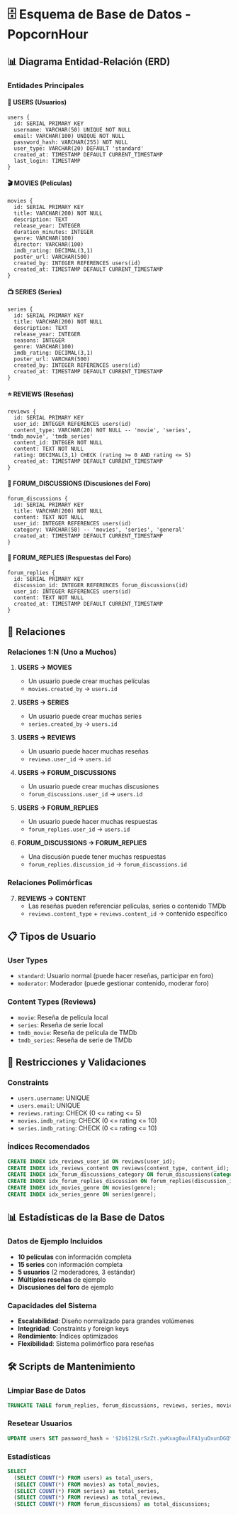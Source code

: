 # 🗄️ Esquema de Base de Datos - PopcornHour

## 📊 Diagrama Entidad-Relación (ERD)

### Entidades Principales

#### 👥 USERS (Usuarios)
```
users {
  id: SERIAL PRIMARY KEY
  username: VARCHAR(50) UNIQUE NOT NULL
  email: VARCHAR(100) UNIQUE NOT NULL
  password_hash: VARCHAR(255) NOT NULL
  user_type: VARCHAR(20) DEFAULT 'standard'
  created_at: TIMESTAMP DEFAULT CURRENT_TIMESTAMP
  last_login: TIMESTAMP
}
```

#### 🎬 MOVIES (Películas)
```
movies {
  id: SERIAL PRIMARY KEY
  title: VARCHAR(200) NOT NULL
  description: TEXT
  release_year: INTEGER
  duration_minutes: INTEGER
  genre: VARCHAR(100)
  director: VARCHAR(100)
  imdb_rating: DECIMAL(3,1)
  poster_url: VARCHAR(500)
  created_by: INTEGER REFERENCES users(id)
  created_at: TIMESTAMP DEFAULT CURRENT_TIMESTAMP
}
```

#### 📺 SERIES (Series)
```
series {
  id: SERIAL PRIMARY KEY
  title: VARCHAR(200) NOT NULL
  description: TEXT
  release_year: INTEGER
  seasons: INTEGER
  genre: VARCHAR(100)
  imdb_rating: DECIMAL(3,1)
  poster_url: VARCHAR(500)
  created_by: INTEGER REFERENCES users(id)
  created_at: TIMESTAMP DEFAULT CURRENT_TIMESTAMP
}
```

#### ⭐ REVIEWS (Reseñas)
```
reviews {
  id: SERIAL PRIMARY KEY
  user_id: INTEGER REFERENCES users(id)
  content_type: VARCHAR(20) NOT NULL -- 'movie', 'series', 'tmdb_movie', 'tmdb_series'
  content_id: INTEGER NOT NULL
  content: TEXT NOT NULL
  rating: DECIMAL(3,1) CHECK (rating >= 0 AND rating <= 5)
  created_at: TIMESTAMP DEFAULT CURRENT_TIMESTAMP
}
```

#### 💬 FORUM_DISCUSSIONS (Discusiones del Foro)
```
forum_discussions {
  id: SERIAL PRIMARY KEY
  title: VARCHAR(200) NOT NULL
  content: TEXT NOT NULL
  user_id: INTEGER REFERENCES users(id)
  category: VARCHAR(50) -- 'movies', 'series', 'general'
  created_at: TIMESTAMP DEFAULT CURRENT_TIMESTAMP
}
```

#### 💭 FORUM_REPLIES (Respuestas del Foro)
```
forum_replies {
  id: SERIAL PRIMARY KEY
  discussion_id: INTEGER REFERENCES forum_discussions(id)
  user_id: INTEGER REFERENCES users(id)
  content: TEXT NOT NULL
  created_at: TIMESTAMP DEFAULT CURRENT_TIMESTAMP
}
```

## 🔗 Relaciones

### Relaciones 1:N (Uno a Muchos)

1. **USERS → MOVIES**
   - Un usuario puede crear muchas películas
   - `movies.created_by` → `users.id`

2. **USERS → SERIES**
   - Un usuario puede crear muchas series
   - `series.created_by` → `users.id`

3. **USERS → REVIEWS**
   - Un usuario puede hacer muchas reseñas
   - `reviews.user_id` → `users.id`

4. **USERS → FORUM_DISCUSSIONS**
   - Un usuario puede crear muchas discusiones
   - `forum_discussions.user_id` → `users.id`

5. **USERS → FORUM_REPLIES**
   - Un usuario puede hacer muchas respuestas
   - `forum_replies.user_id` → `users.id`

6. **FORUM_DISCUSSIONS → FORUM_REPLIES**
   - Una discusión puede tener muchas respuestas
   - `forum_replies.discussion_id` → `forum_discussions.id`

### Relaciones Polimórficas

7. **REVIEWS → CONTENT**
   - Las reseñas pueden referenciar películas, series o contenido TMDb
   - `reviews.content_type` + `reviews.content_id` → contenido específico

## 📋 Tipos de Usuario

### User Types
- `standard`: Usuario normal (puede hacer reseñas, participar en foro)
- `moderator`: Moderador (puede gestionar contenido, moderar foro)

### Content Types (Reviews)
- `movie`: Reseña de película local
- `series`: Reseña de serie local
- `tmdb_movie`: Reseña de película de TMDb
- `tmdb_series`: Reseña de serie de TMDb

## 🔐 Restricciones y Validaciones

### Constraints
- `users.username`: UNIQUE
- `users.email`: UNIQUE
- `reviews.rating`: CHECK (0 <= rating <= 5)
- `movies.imdb_rating`: CHECK (0 <= rating <= 10)
- `series.imdb_rating`: CHECK (0 <= rating <= 10)

### Índices Recomendados
```sql
CREATE INDEX idx_reviews_user_id ON reviews(user_id);
CREATE INDEX idx_reviews_content ON reviews(content_type, content_id);
CREATE INDEX idx_forum_discussions_category ON forum_discussions(category);
CREATE INDEX idx_forum_replies_discussion ON forum_replies(discussion_id);
CREATE INDEX idx_movies_genre ON movies(genre);
CREATE INDEX idx_series_genre ON series(genre);
```

## 📊 Estadísticas de la Base de Datos

### Datos de Ejemplo Incluidos
- **10 películas** con información completa
- **15 series** con información completa
- **5 usuarios** (2 moderadores, 3 estándar)
- **Múltiples reseñas** de ejemplo
- **Discusiones del foro** de ejemplo

### Capacidades del Sistema
- **Escalabilidad**: Diseño normalizado para grandes volúmenes
- **Integridad**: Constraints y foreign keys
- **Rendimiento**: Índices optimizados
- **Flexibilidad**: Sistema polimórfico para reseñas

## 🛠️ Scripts de Mantenimiento

### Limpiar Base de Datos
```sql
TRUNCATE TABLE forum_replies, forum_discussions, reviews, series, movies, users RESTART IDENTITY CASCADE;
```

### Resetear Usuarios
```sql
UPDATE users SET password_hash = '$2b$12$LrSzZt.ywKxag0aulFA1yuOxunDGQYvLxzbEpKGNoS9dcjdL8u56C';
```

### Estadísticas
```sql
SELECT 
  (SELECT COUNT(*) FROM users) as total_users,
  (SELECT COUNT(*) FROM movies) as total_movies,
  (SELECT COUNT(*) FROM series) as total_series,
  (SELECT COUNT(*) FROM reviews) as total_reviews,
  (SELECT COUNT(*) FROM forum_discussions) as total_discussions;
``` 